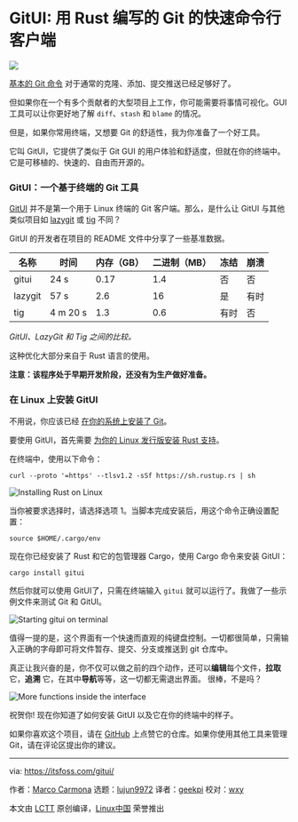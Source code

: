 [#]: subject: "GitUI: A Blazing Fast Terminal Client for Git Written in Rust"
[#]: via: "https://itsfoss.com/gitui/"
[#]: author: "Marco Carmona https://itsfoss.com/author/marco/"
[#]: collector: "lujun9972"
[#]: translator: "geekpi"
[#]: reviewer: "wxy"
[#]: publisher: "wxy"
[#]: url: "https://linux.cn/article-13922-1.html"

GitUI: 用 Rust 编写的 Git 的快速命令行客户端
======

![](https://img.linux.net.cn/data/attachment/album/202110/26/111605achvngqr6ix6vv0p.jpg)

[基本的 Git 命令][1] 对于通常的克隆、添加、提交推送已经足够好了。

但如果你在一个有多个贡献者的大型项目上工作，你可能需要将事情可视化。GUI 工具可以让你更好地了解 `diff`、`stash` 和 `blame` 的情况。

但是，如果你常用终端，又想要 Git 的舒适性，我为你准备了一个好工具。

它叫 GitUI，它提供了类似于 Git GUI 的用户体验和舒适度，但就在你的终端中。它是可移植的、快速的、自由而开源的。

### GitUI：一个基于终端的 Git 工具

[GitUI][2] 并不是第一个用于 Linux 终端的 Git 客户端。那么，是什么让 GitUI 与其他类似项目如 [lazygit][3] 或 [tig][4] 不同？

GitUI 的开发者在项目的 README 文件中分享了一些基准数据。

名称 | 时间 |内存（GB）| 二进制（MB）| 冻结 | 崩溃
---|---|---|---|---|---
gitui | 24 s | 0.17 | 1.4 | 否 | 否
lazygit | 57 s | 2.6 | 16 | 是 | 有时
tig | 4 m 20 s | 1.3 | 0.6 | 有时 | 否

*GitUI、LazyGit 和 Tig 之间的比较。*

这种优化大部分来自于 Rust 语言的使用。

**注意：该程序处于早期开发阶段，还没有为生产做好准备。**

### 在 Linux 上安装 GitUI

不用说，你应该已经 [在你的系统上安装了 Git][5]。

要使用 GitUI，首先需要 [为你的 Linux 发行版安装 Rust 支持][6]。

在终端中，使用以下命令：

```
curl --proto '=https' --tlsv1.2 -sSf https://sh.rustup.rs | sh
```

![Installing Rust on Linux][7]

当你被要求选择时，请选择选项 1。当脚本完成安装后，用这个命令正确设置配置：

```
source $HOME/.cargo/env
```

现在你已经安装了 Rust 和它的包管理器 Cargo，使用 Cargo 命令来安装 GitUI：

```
cargo install gitui
```

然后你就可以使用 GitUI了，只需在终端输入 `gitui` 就可以运行了。我做了一些示例文件来测试 Git 和 GitUI。

![Starting gitui on terminal][8]

值得一提的是，这个界面有一个快速而直观的纯键盘控制。一切都很简单，只需输入正确的字母即可将文件暂存、提交、分支或推送到 git 仓库中。

真正让我兴奋的是，你不仅可以做之前的四个动作，还可以**编辑**每个文件，**拉取**它，**追溯** 它，在其中**导航**等等，这一切都无需退出界面。 很棒，不是吗？

![More functions inside the interface][9]

祝贺你! 现在你知道了如何安装 GitUI 以及它在你的终端中的样子。

如果你喜欢这个项目，请在 [GitHub][2] 上点赞它的仓库。如果你使用其他工具来管理 Git，请在评论区提出你的建议。

--------------------------------------------------------------------------------

via: https://itsfoss.com/gitui/

作者：[Marco Carmona][a]
选题：[lujun9972][b]
译者：[geekpi](https://github.com/geekpi)
校对：[wxy](https://github.com/wxy)

本文由 [LCTT](https://github.com/LCTT/TranslateProject) 原创编译，[Linux中国](https://linux.cn/) 荣誉推出

[a]: https://itsfoss.com/author/marco/
[b]: https://github.com/lujun9972
[1]: https://itsfoss.com/basic-git-commands-cheat-sheet/
[2]: https://github.com/Extrawurst/gitui
[3]: https://github.com/jesseduffield/lazygit
[4]: https://jonas.github.io/tig/
[5]: https://itsfoss.com/install-git-ubuntu/
[6]: https://itsfoss.com/install-rust-cargo-ubuntu-linux/
[7]: https://i0.wp.com/itsfoss.com/wp-content/uploads/2021/10/Installing-Rust-step-1.png?resize=800%2C471&ssl=1
[8]: https://i0.wp.com/itsfoss.com/wp-content/uploads/2021/10/Starting-GitUI-on-terminal.png?resize=800%2C471&ssl=1
[9]: https://i0.wp.com/itsfoss.com/wp-content/uploads/2021/10/More-functions-inside-the-interface.png?resize=800%2C471&ssl=1
